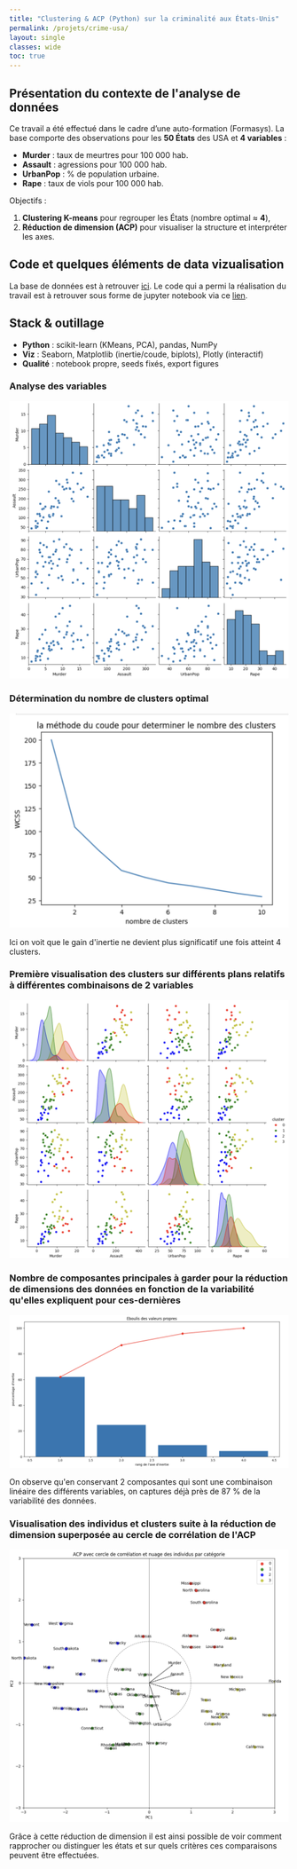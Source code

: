 ```yaml
---
title: "Clustering & ACP (Python) sur la criminalité aux États-Unis"
permalink: /projets/crime-usa/
layout: single
classes: wide
toc: true
---
```




## Présentation du contexte de l'analyse de données
Ce travail a été effectué dans le cadre d’une auto-formation (Formasys). La base comporte des observations pour les **50 États** des USA et **4 variables** :  
- **Murder** : taux de meurtres pour 100 000 hab.  
- **Assault** : agressions pour 100 000 hab.  
- **UrbanPop** : % de population urbaine.  
- **Rape** : taux de viols pour 100 000 hab.

Objectifs :  
1) **Clustering K-means** pour regrouper les États (nombre optimal ≈ **4**),  
2) **Réduction de dimension (ACP)** pour visualiser la structure et interpréter les axes.

## Code et quelques éléments de data vizualisation
La base de données est à retrouver [ici](../asset/Clustering_USA_crime/data/dataset_USA.csv). Le code qui a permi la réalisation du travail est à retrouver sous forme de jupyter notebook via ce [lien](https://github.com/Victorouledi/Portfolio_data_analyst_et_data_scientist_Victor_OULEDI/blob/a56bcd8e730e852f0ed5949ac902ec4b930507d5/docs/asset/Clustering_USA_crime/notebooks/crime_usa_clustering.ipynb).  

## Stack & outillage
- **Python** : scikit-learn (KMeans, PCA), pandas, NumPy
- **Viz** : Seaborn, Matplotlib (inertie/coude, biplots), Plotly (interactif)
- **Qualité** : notebook propre, seeds fixés, export figures


### Analyse des variables

![](../asset/Clustering_USA_crime/images/analyse%20variable.png)

### Détermination du nombre de clusters optimal

![](../asset/Clustering_USA_crime/images/de%CC%81termination%20du%20nombre%20de%20cluster.png)

Ici on voit que le gain d'inertie ne devient plus significatif une fois atteint 4 clusters.

### Première visualisation des clusters sur différents plans relatifs à différentes combinaisons de 2 variables

![](../asset/Clustering_USA_crime/images/Premie%CC%80re%20visualisation%20des%20cluster%20sur%20des%20plans%20relatifs%20a%CC%80%202%20variables.png)

### Nombre de composantes principales à garder pour la réduction de dimensions des données en fonction de la variabilité qu'elles expliquent pour ces-dernières

![](../asset/Clustering_USA_crime/images/De%CC%81termination%20du%20nombre%20de%20composantes%20principales%20a%CC%80%20conserver.png)

On observe qu'en conservant 2 composantes qui sont une combinaison linéaire des différents variables, on captures déjà près de 87 % de la variabilité des données. 

### Visualisation des individus et clusters suite à la réduction de dimension superposée au cercle de corrélation de l'ACP

![](../asset/Clustering_USA_crime/images/cercle%20de%20corre%CC%81lation.png)

Grâce à cette réduction de dimension il est ainsi possible de voir comment rapprocher ou distinguer les états et sur quels critères ces comparaisons peuvent être effectuées. 
